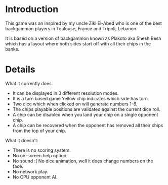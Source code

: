 # Introduction #

This game was an inspired by my uncle Ziki El-Abed who is one of the best backgammon players in Toulouse, France and Tripoli, Lebanon.

It is based on a version of backgammon known as Plakoto aka Shesh Besh which has a layout where both sides start off with all their chips in the banks.

# Details #

What it currently does.
  * It can be displayed in 3 different resolution modes.
  * It is a turn based game Yellow chip indicates which side has turn.
  * Two dice which when clicked on will generate numbers 1-6.
  * The chips playable positions are validated against the current dice roll.
  * A chip can be disabled when you land your chip on a single opponent chip.
  * A chip can be recovered when the opponent has removed all their chips from the top of your chip.

What it doesn't:
  * There is no scoring system.
  * No on-screen help option.
  * No sound :( No dice animation, well it does change numbers on the face.
  * No network play.
  * No CPU opponent AI.